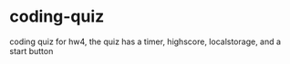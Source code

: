 # coding-quiz
coding quiz for hw4, the quiz has a timer, highscore, localstorage, and a start button
